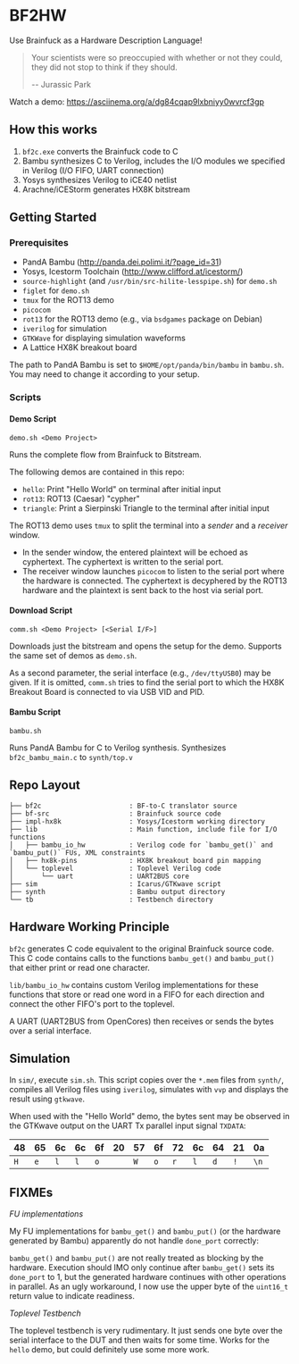 # BF2HW #

Use Brainfuck as a Hardware Description Language!

> Your scientists were so preoccupied with whether or not they could, they did not stop to think if they should.
>
> -- Jurassic Park

Watch a demo: https://asciinema.org/a/dg84cqap9lxbniyy0wvrcf3gp


## How this works ##

1. `bf2c.exe` converts the Brainfuck code to C
2. Bambu synthesizes C to Verilog, includes the I/O modules we specified in
   Verilog (I/O FIFO, UART connection)
3. Yosys synthesizes Verilog to iCE40 netlist
4. Arachne/iCEStorm generates HX8K bitstream

## Getting Started ##

### Prerequisites ###

* PandA Bambu (http://panda.dei.polimi.it/?page_id=31)
* Yosys, Icestorm Toolchain (http://www.clifford.at/icestorm/)
* `source-highlight` (and `/usr/bin/src-hilite-lesspipe.sh`) for `demo.sh`
* `figlet` for `demo.sh`
* `tmux` for the ROT13 demo
* `picocom`
* `rot13` for the ROT13 demo (e.g., via `bsdgames` package on Debian)
* `iverilog` for simulation
* `GTKWave` for displaying simulation waveforms
* A Lattice HX8K breakout board

The path to PandA Bambu is set to `$HOME/opt/panda/bin/bambu` in `bambu.sh`.
You may need to change it according to your setup.

### Scripts ###

#### Demo Script ####

`demo.sh <Demo Project>`

Runs the complete flow from Brainfuck to Bitstream.

The following demos are contained in this repo:

* `hello`: Print "Hello World" on terminal after initial input
* `rot13`: ROT13 (Caesar) "cypher"
* `triangle`: Print a Sierpinski Triangle to the terminal after initial input


The ROT13 demo uses `tmux` to split the terminal into a _sender_ and a _receiver_
window.

* In the sender window, the entered plaintext will be echoed as cyphertext. The cyphertext is written to the serial port.
* The receiver window launches `picocom` to listen to the serial port where the hardware is connected. The cyphertext is decyphered by the ROT13 hardware and the plaintext is sent back to the host via serial port.

#### Download Script ####

`comm.sh <Demo Project> [<Serial I/F>]`

Downloads just the bitstream and opens the setup for the demo.
Supports the same set of demos as `demo.sh`.

As a second parameter, the serial interface (e.g., `/dev/ttyUSB0`) may
be given. If it is omitted, `comm.sh` tries to find the serial port
to which the HX8K Breakout Board is connected to via USB VID and PID.

#### Bambu Script ####

`bambu.sh`

Runs PandA Bambu for C to Verilog synthesis. Synthesizes `bf2c_bambu_main.c`
to `synth/top.v`


## Repo Layout ##

    ├── bf2c                      : BF-to-C translator source
    ├── bf-src                    : Brainfuck source code
    ├── impl-hx8k                 : Yosys/Icestorm working directory
    ├── lib                       : Main function, include file for I/O functions
    │   ├── bambu_io_hw           : Verilog code for `bambu_get()` and `bambu_put()` FUs, XML constraints
    │   ├── hx8k-pins             : HX8K breakout board pin mapping
    │   └── toplevel              : Toplevel Verilog code
    │       └── uart              : UART2BUS core
    ├── sim                       : Icarus/GTKwave script
    ├── synth                     : Bambu output directory
    └── tb                        : Testbench directory

## Hardware Working Principle ##

`bf2c` generates C code equivalent to the original Brainfuck source
code. This C code contains calls to the functions `bambu_get()` and
`bambu_put()` that either print or read one character.

`lib/bambu_io_hw` contains custom Verilog implementations for these
functions that store or read one word in a FIFO for each direction
and connect the other FIFO's port to the toplevel.

A UART (UART2BUS from OpenCores) then receives or sends the bytes
over a serial interface.


## Simulation ##

In `sim/`, execute `sim.sh`. This script copies over the `*.mem` files
from `synth/`, compiles all Verilog files using `iverilog`, simulates
with `vvp` and displays the result using `gtkwave`.

When used with the "Hello World" demo, the bytes sent may be observed
in the GTKwave output on the UART Tx parallel input signal `TXDATA`:


| 48 | 65 | 6c | 6c | 6f | 20 | 57 | 6f | 72 | 6c | 64 | 21 | 0a |
|----|----|----|----|----|----|----|----|----|----|----|----|----|
|`H` |`e` |`l` |`l` |`o` |` ` |`W` |`o` |`r` |`l` |`d` |`!` |`\n`|


## FIXMEs ##

*FU implementations*

My FU implementations for `bambu_get()` and `bambu_put()` (or the hardware
generated by Bambu) apparently do not handle `done_port` correctly: 

`bambu_get()` and `bambu_put()` are not really treated as blocking by
the hardware. Execution should IMO only continue after `bambu_get()`
sets its `done_port` to 1, but the generated hardware continues with
other operations in parallel. As an ugly workaround, I now use the
upper byte of the `uint16_t` return value to indicate readiness.

*Toplevel Testbench*

The toplevel testbench is very rudimentary. It just sends one byte over
the serial interface to the DUT and then waits for some time. Works
for the `hello` demo, but could definitely use some more work.



